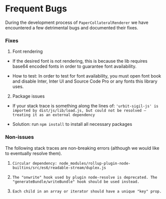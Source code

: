 # Frequent Bugs

During the development process of `PaperCollateralRenderer` we have encountered a few detrimental bugs and documented their fixes.

### Fixes

1. Font rendering

- If the desired font is not rendering, this is because the lib requires base64 encoded fonts in order to guarantee font availability.

- How to test: In order to test for font availability, you must open font book and disable Inter, Inter UI and Source Code Pro or any fonts this library uses.

2. Package issues

- If your stack trace is something along the lines of:
`'urbit-sigil-js' is imported by dist/js/lib/load.js, but could not be resolved – treating it as an external dependency`

- Solution: run `npm install` to install all necessary packages

### Non-issues

The following stack traces are non-breaking errors (although we would like to eventually resolve them).

1. `Circular dependency: node_modules/rollup-plugin-node-builtins/src/es6/readable-stream/duplex.js`

2. `The "onwrite" hook used by plugin node-resolve is deprecated. The "generateBundle/writeBundle" hook should be used instead.`

3. `Each child in an array or iterator should have a unique "key" prop.`
